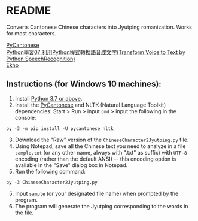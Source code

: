 # README
Converts Cantonese Chinese characters into Jyutping romanization. Works for most characters.

[PyCantonese](http://pycantonese.org)  
[Python學習07 利用Python程式轉換語音成文字(Transform Voice to Text by Python SpeechRecognition)](https://www.youtube.com/watch?v=3LLksqP2aXE)  
[Ekho](https://www.eguidedog.net/ekho.php)

## Instructions (for Windows 10 machines):  

1) Install [Python 3.7 or above](https://www.python.org/downloads/).  
2) Install the [PyCantonese](http://pycantonese.org) and NLTK (Natural Language Toolkit) dependencies: Start > Run > input ```cmd``` > input the following in the console:  
```
py -3 -m pip install -U pycantonese nltk
```
3) Download the "Raw" version of the ```ChineseCharacter2Jyutping.py``` file.  
4) Using Notepad, save all the Chinese text you need to analyze in a file ```sample.txt``` (or any other name, always with ".txt" as suffix) with ```UTF-8``` encoding (rather than the default ANSI) -- this encoding option is available in the "Save" dialog box in Notepad.    
5) Run the following command:  
```
py -3 ChineseCharacter2Jyutping.py
```
5) Input ```sample``` (or your designated file name) when prompted by the program.  
6) The program will generate the Jyutping corresponding to the words in the file.
